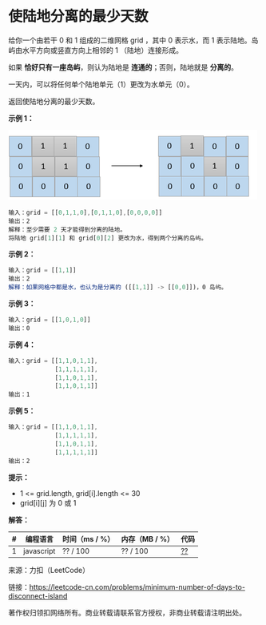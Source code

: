 # 使陆地分离的最少天数

给你一个由若干 0 和 1 组成的二维网格 grid ，其中 0 表示水，而 1 表示陆地。岛屿由水平方向或竖直方向上相邻的 1 （陆地）连接形成。

如果 **恰好只有一座岛屿**，则认为陆地是 **连通的**；否则，陆地就是 **分离的**。

一天内，可以将任何单个陆地单元（1）更改为水单元（0）。

返回使陆地分离的最少天数。

**示例 1：**

![示例1](./eg1.png)

``` javascript
输入：grid = [[0,1,1,0],[0,1,1,0],[0,0,0,0]]
输出：2
解释：至少需要 2 天才能得到分离的陆地。
将陆地 grid[1][1] 和 grid[0][2] 更改为水，得到两个分离的岛屿。
```

**示例 2：**

``` javascript
输入：grid = [[1,1]]
输出：2
解释：如果网格中都是水，也认为是分离的 ([[1,1]] -> [[0,0]])，0 岛屿。
```

**示例 3：**

``` javascript
输入：grid = [[1,0,1,0]]
输出：0
```

**示例 4：**

``` javascript
输入：grid = [[1,1,0,1,1],
             [1,1,1,1,1],
             [1,1,0,1,1],
             [1,1,0,1,1]]
输出：1
```

**示例 5：**

``` javascript
输入：grid = [[1,1,0,1,1],
             [1,1,1,1,1],
             [1,1,0,1,1],
             [1,1,1,1,1]]
输出：2
```

**提示：**

- 1 <= grid.length, grid[i].length <= 30
- grid[i][j] 为 0 或 1

**解答：**

**#**|**编程语言**|**时间（ms / %）**|**内存（MB / %）**|**代码**
--|--|--|--|--
1|javascript|?? / 100|?? / 100|[??](./javascript/ac_v1.js)

来源：力扣（LeetCode）

链接：https://leetcode-cn.com/problems/minimum-number-of-days-to-disconnect-island

著作权归领扣网络所有。商业转载请联系官方授权，非商业转载请注明出处。
